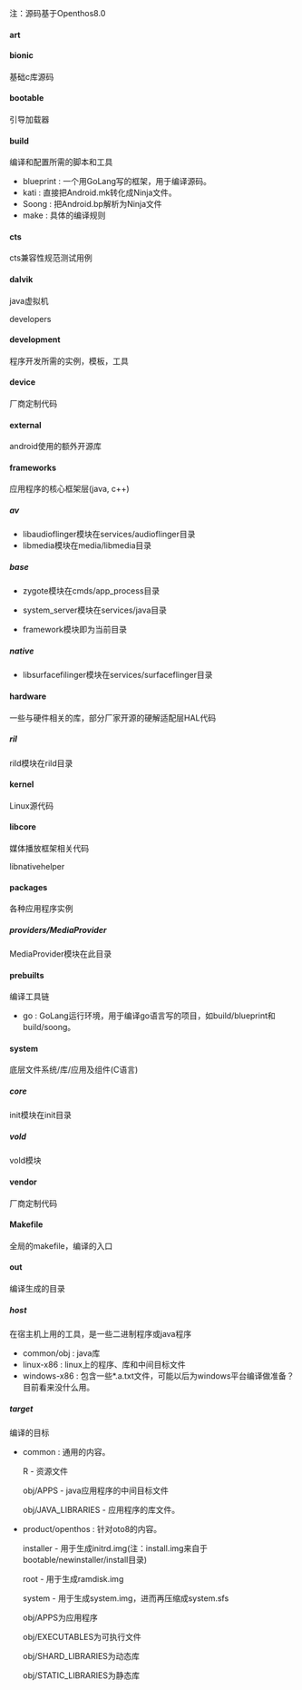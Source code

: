 注：源码基于Openthos8.0

#### art

#### bionic

基础c库源码

#### bootable

引导加载器

#### build

编译和配置所需的脚本和工具

- blueprint : 一个用GoLang写的框架，用于编译源码。
- kati : 直接把Android.mk转化成Ninja文件。
- Soong : 把Android.bp解析为Ninja文件
- make : 具体的编译规则

#### cts

cts兼容性规范测试用例

#### dalvik

java虚拟机

developers

#### development

程序开发所需的实例，模板，工具

#### device

厂商定制代码

#### external

android使用的额外开源库

#### frameworks

应用程序的核心框架层(java, c++)

##### av

- libaudioflinger模块在services/audioflinger目录
- libmedia模块在media/libmedia目录

##### base

- zygote模块在cmds/app_process目录

- system_server模块在services/java目录
- framework模块即为当前目录

##### native

- libsurfacefilinger模块在services/surfaceflinger目录

#### hardware

一些与硬件相关的库，部分厂家开源的硬解适配层HAL代码

##### ril

rild模块在rild目录

#### kernel

Linux源代码

#### libcore

媒体播放框架相关代码

libnativehelper


#### packages

各种应用程序实例

##### providers/MediaProvider

MediaProvider模块在此目录

#### prebuilts

编译工具链

- go : GoLang运行环境，用于编译go语言写的项目，如build/blueprint和build/soong。

#### system

底层文件系统/库/应用及组件(C语言)

##### core

init模块在init目录

##### vold

vold模块

#### vendor

厂商定制代码

#### Makefile

全局的makefile，编译的入口

#### out

编译生成的目录

##### host

在宿主机上用的工具，是一些二进制程序或java程序

- common/obj : java库
- linux-x86 : linux上的程序、库和中间目标文件
- windows-x86 : 包含一些*.a.txt文件，可能以后为windows平台编译做准备？目前看来没什么用。

##### target

编译的目标

- common :  通用的内容。

  R - 资源文件

  obj/APPS - java应用程序的中间目标文件

  obj/JAVA_LIBRARIES - 应用程序的库文件。

- product/openthos : 针对oto8的内容。

  installer - 用于生成initrd.img(注：install.img来自于bootable/newinstaller/install目录)

  root - 用于生成ramdisk.img

  system - 用于生成system.img，进而再压缩成system.sfs

  obj/APPS为应用程序

  obj/EXECUTABLES为可执行文件

  obj/SHARD_LIBRARIES为动态库

  obj/STATIC_LIBRARIES为静态库